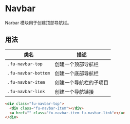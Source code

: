 # Navbar

Narbar 模块用于创建顶部导航栏。

## 用法

| 类名                | 描述                   |
| ------------------- | ---------------------- |
| `.fu-navbar-top`    | 创建一个顶部导航栏     |
| `.fu-navbar-bottom` | 创建一个底部导航栏     |
| `.fu-navbar-item`   | 创建一个导航栏的子项目 |
| `.fu-navbar-link`   | 创建一个导航链接       |

```html
<div class="fu-navbar-top">
  <div class="fu-navbar-item"></div>
  <a href="" class="fu-navbar-item fu-navbar-link"></a>
</div>
```

